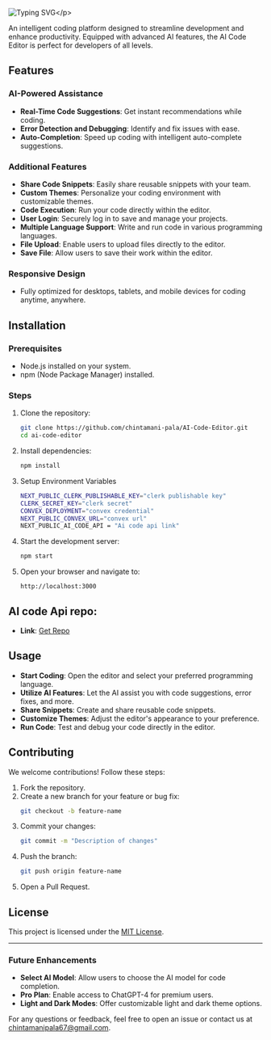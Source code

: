 ![Typing SVG](https://readme-typing-svg.herokuapp.com/?lines=𝑹𝒖𝒏𝑪𝒐𝒎𝒑𝒊𝒍𝒆𝒓+𝑨𝒏+𝑨𝒊+𝑪𝒐𝒅𝒆+𝑪𝒐𝒎𝒑𝒊𝒍𝒆𝒓!)</p>

An intelligent coding platform designed to streamline development and enhance productivity. Equipped with advanced AI features, the AI Code Editor is perfect for developers of all levels.

## Features

### AI-Powered Assistance
- **Real-Time Code Suggestions**: Get instant recommendations while coding.
- **Error Detection and Debugging**: Identify and fix issues with ease.
- **Auto-Completion**: Speed up coding with intelligent auto-complete suggestions.

### Additional Features
- **Share Code Snippets**: Easily share reusable snippets with your team.
- **Custom Themes**: Personalize your coding environment with customizable themes.
- **Code Execution**: Run your code directly within the editor.
- **User Login**: Securely log in to save and manage your projects.
- **Multiple Language Support**: Write and run code in various programming languages.
- **File Upload**: Enable users to upload files directly to the editor.
- **Save File**: Allow users to save their work within the editor.

### Responsive Design
- Fully optimized for desktops, tablets, and mobile devices for coding anytime, anywhere.

## Installation

### Prerequisites
- Node.js installed on your system.
- npm (Node Package Manager) installed.

### Steps
1. Clone the repository:
   ```bash
   git clone https://github.com/chintamani-pala/AI-Code-Editor.git
   cd ai-code-editor
   ```
2. Install dependencies:
   ```bash
   npm install
   ```
3. Setup Environment Variables
   ```bash
   NEXT_PUBLIC_CLERK_PUBLISHABLE_KEY="clerk publishable key"
   CLERK_SECRET_KEY="clerk secret"
   CONVEX_DEPLOYMENT="convex credential"
   NEXT_PUBLIC_CONVEX_URL="convex url"
   NEXT_PUBLIC_AI_CODE_API = "Ai code api link"

4. Start the development server:
   ```bash
   npm start
   ```
4. Open your browser and navigate to:
   ```
   http://localhost:3000
   ```

## AI code Api repo:
  - **Link**: [Get Repo](https://github.com/chintamani-pala/Ai-code-editor-backend.git)

## Usage
- **Start Coding**: Open the editor and select your preferred programming language.
- **Utilize AI Features**: Let the AI assist you with code suggestions, error fixes, and more.
- **Share Snippets**: Create and share reusable code snippets.
- **Customize Themes**: Adjust the editor's appearance to your preference.
- **Run Code**: Test and debug your code directly in the editor.


## Contributing

We welcome contributions! Follow these steps:
1. Fork the repository.
2. Create a new branch for your feature or bug fix:
   ```bash
   git checkout -b feature-name
   ```
3. Commit your changes:
   ```bash
   git commit -m "Description of changes"
   ```
4. Push the branch:
   ```bash
   git push origin feature-name
   ```
5. Open a Pull Request.

## License

This project is licensed under the [MIT License](LICENSE).

---

### Future Enhancements
- **Select AI Model**: Allow users to choose the AI model for code completion.
- **Pro Plan**: Enable access to ChatGPT-4 for premium users.
- **Light and Dark Modes**: Offer customizable light and dark theme options.


For any questions or feedback, feel free to open an issue or contact us at chintamanipala67@gmail.com.
